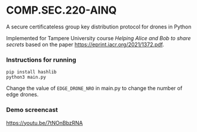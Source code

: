 # COMP.SEC.220-AINQ
A secure certificateless group key distribution protocol for drones in Python

Implemented for Tampere University course *Helping Alice and Bob to share secrets* based on the paper https://eprint.iacr.org/2021/1372.pdf.

### Instructions for running
```
pip install hashlib
python3 main.py
```
Change the value of `EDGE_DRONE_NRO` in main.py to change the number of edge drones.

### Demo screencast
https://youtu.be/7tNOnBbzRNA
